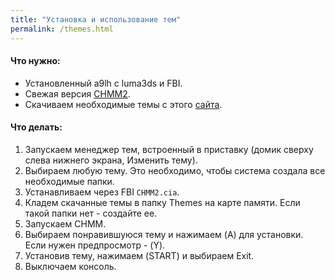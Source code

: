 ```yaml
---
title: "Установка и использование тем"
permalink: /themes.html
---
```

#### Что нужно:

+ Установленный a9lh с luma3ds и FBI. 
+ Свежая версия [CHMM2](http://rinnegatamante.it/site/3ds_hbs.php).
+ Скачиваем необходимые темы с этого [сайта](https://3dsthem.es/).

#### Что делать: 

1. Запускаем менеджер тем, встроенный в приставку (домик сверху слева нижнего экрана, Изменить тему).
2. Выбираем любую тему. Это необходимо, чтобы система создала все необходимые папки. 
3. Устанавливаем через FBI `CHMM2.cia`.
4. Кладем скачанные темы в папку Themes на карте памяти. Если такой папки нет - создайте ее.
5. Запускаем CHMM.
6. Выбираем понравившуюся тему и нажимаем (A) для установки. Если нужен предпросмотр - (Y).
7. Установив тему, нажимаем (START) и выбираем Exit.
8. Выключаем консоль. 